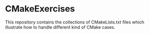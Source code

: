 # CMakeExercises
This repository contains the collections of CMakeLists.txt files which illustrate how to handle different kind of CMake cases.
